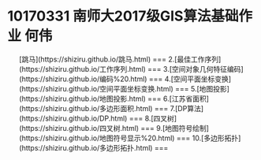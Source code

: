 10170331 南师大2017级GIS算法基础作业  何伟
=================================================
<ol>
<il>[跳马](https://shiziru.github.io/跳马.html)</il>
===
2.[最佳工作序列](https://shiziru.github.io/工作序列.html)
===
3.[空间对象几何特征编码](https://shiziru.github.io/编码%20.html)
===
4.[空间平面坐标变换](https://shiziru.github.io/空间平面坐标变换.html)
===
5.[地图投影](https://shiziru.github.io/地图投影.html)
===
6.[江苏省面积](https://shiziru.github.io/多边形面积.html)
===
7.[DP算法](https://shiziru.github.io/DP.html)
===
8.[四叉树](https://shiziru.github.io/四叉树.html)
===
9.[地图符号绘制](https://shiziru.github.io/地图符号显示%20.html)
===
10.[多边形拓扑](https://shiziru.github.io/多边形拓扑.html)
===
</ol>

